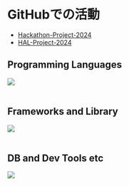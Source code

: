 # GitHubでの活動
- [Hackathon-Project-2024](https://github.com/Hackathon-Project-2024)
- [HAL-Project-2024](https://github.com/HAL-Project-2024)

## Programming Languages

<img src="https://skillicons.dev/icons?i=html,css,js,typescript,python,php," /> <br /><br />

## Frameworks and Library

<img src="https://skillicons.dev/icons?i=react,next,vue,nuxt,nodejs,express,flask,fastapi,laravel,wordpress" /> <br /><br />

## DB and Dev Tools etc

<img src="https://skillicons.dev/icons?i=mysql,postgresql,docker,git,github,vscode,linux,aws,azure,figma,nginx" /> <br /><br />
